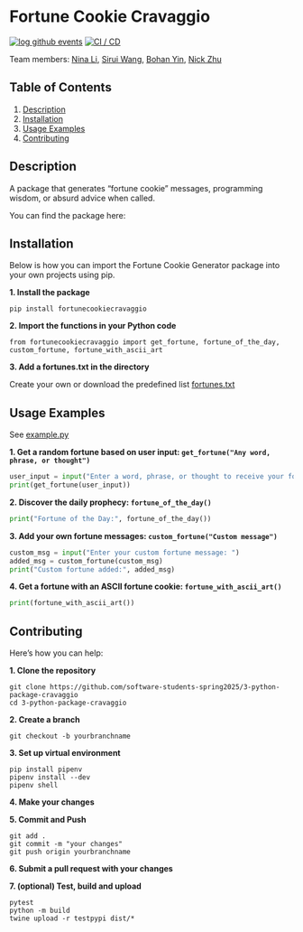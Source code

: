 # Fortune Cookie Cravaggio

[![log github events](https://github.com/software-students-spring2025/3-python-package-cravaggio/actions/workflows/event-logger.yml/badge.svg?branch=main)](https://github.com/software-students-spring2025/3-python-package-cravaggio/actions/workflows/event-logger.yml)
[![CI / CD](https://github.com/software-students-spring2025/3-python-package-cravaggio/actions/workflows/build.yml/badge.svg)](https://github.com/software-students-spring2025/3-python-package-cravaggio/actions/workflows/build.yml)

Team members: [Nina Li](https://github.com/nina-jsl), [Sirui Wang](https://github.com/siruiii), [Bohan Yin](https://github.com/Hans-Yin), [Nick Zhu](https://github.com/NickZhuxy)

## Table of Contents
1. [Description](#description)
2. [Installation](#installation)
3. [Usage Examples](#usage-examples)
4. [Contributing](#contributing)

## Description
A package that generates “fortune cookie” messages, programming wisdom, or absurd advice when called.

You can find the package here:

## Installation

Below is how you can import the Fortune Cookie Generator package into your own projects using pip.

**1. Install the package**
```
pip install fortunecookiecravaggio
```

**2. Import the functions in your Python code**
```
from fortunecookiecravaggio import get_fortune, fortune_of_the_day, custom_fortune, fortune_with_ascii_art
```
**3. Add a fortunes.txt in the directory**

Create your own or download the predefined list [fortunes.txt](https://github.com/software-students-spring2025/3-python-package-cravaggio/blob/main/src/fortunecookiecravaggio/fortunes.txt)

## Usage Examples
See [example.py](https://github.com/software-students-spring2025/3-python-package-cravaggio/blob/main/example.py)

**1. Get a random fortune based on user input: `get_fortune("Any word, phrase, or thought")`**

```python
user_input = input("Enter a word, phrase, or thought to receive your fortune: ")
print(get_fortune(user_input))
```

**2. Discover the daily prophecy: `fortune_of_the_day()`**
```python
print("Fortune of the Day:", fortune_of_the_day())
```

**3. Add your own fortune messages: `custom_fortune("Custom message")`**
```python
custom_msg = input("Enter your custom fortune message: ")
added_msg = custom_fortune(custom_msg)
print("Custom fortune added:", added_msg)
```

**4. Get a fortune with an ASCII fortune cookie: `fortune_with_ascii_art()`**
```python
print(fortune_with_ascii_art())
```

## Contributing
Here’s how you can help:

**1. Clone the repository**
```
git clone https://github.com/software-students-spring2025/3-python-package-cravaggio
cd 3-python-package-cravaggio
```

**2. Create a branch**
```
git checkout -b yourbranchname
```

**3. Set up virtual environment**
```
pip install pipenv
pipenv install --dev
pipenv shell
```

**4. Make your changes**

**5. Commit and Push**
```
git add .
git commit -m "your changes"
git push origin yourbranchname
```
**6. Submit a pull request with your changes**

**7. (optional) Test, build and upload**
```
pytest
python -m build
twine upload -r testpypi dist/*
```